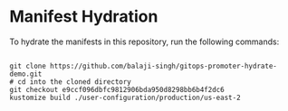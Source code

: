 
# Manifest Hydration

To hydrate the manifests in this repository, run the following commands:

```shell

git clone https://github.com/balaji-singh/gitops-promoter-hydrate-demo.git
# cd into the cloned directory
git checkout e9ccf096dbfc9812906bda950d8298bb6b4f2dc6
kustomize build ./user-configuration/production/us-east-2
```